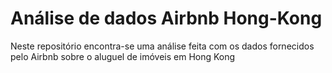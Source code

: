 # Análise de dados Airbnb Hong-Kong
Neste repositório encontra-se uma análise feita com os dados fornecidos pelo Airbnb sobre o aluguel de imóveis em Hong Kong
